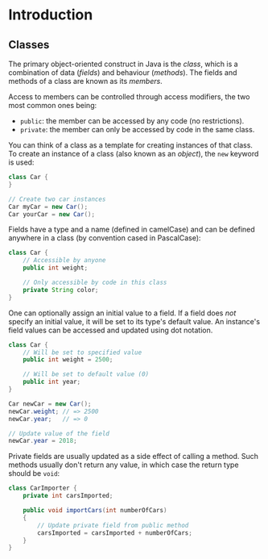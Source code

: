 # Introduction

## Classes

The primary object-oriented construct in Java is the _class_, which is a combination of data (_fields_) and behaviour (_methods_).
The fields and methods of a class are known as its _members_.

Access to members can be controlled through access modifiers, the two most common ones being:

- `public`: the member can be accessed by any code (no restrictions).
- `private`: the member can only be accessed by code in the same class.

You can think of a class as a template for creating instances of that class.
To create an instance of a class (also known as an _object_), the `new` keyword is used:

```java
class Car {
}

// Create two car instances
Car myCar = new Car();
Car yourCar = new Car();
```

Fields have a type and a name (defined in camelCase) and can be defined anywhere in a class (by convention cased in PascalCase):

```java
class Car {
    // Accessible by anyone
    public int weight;

    // Only accessible by code in this class
    private String color;
}
```

One can optionally assign an initial value to a field.
If a field does _not_ specify an initial value, it will be set to its type's default value.
An instance's field values can be accessed and updated using dot notation.

```java
class Car {
    // Will be set to specified value
    public int weight = 2500;

    // Will be set to default value (0)
    public int year;
}

Car newCar = new Car();
newCar.weight; // => 2500
newCar.year;   // => 0

// Update value of the field
newCar.year = 2018;
```

Private fields are usually updated as a side effect of calling a method.
Such methods usually don't return any value, in which case the return type should be `void`:

```java
class CarImporter {
    private int carsImported;

    public void importCars(int numberOfCars)
    {
        // Update private field from public method
        carsImported = carsImported + numberOfCars;
    }
}
```

